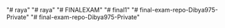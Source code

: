 "# raya" 
"# raya" 
"# FINALEXAM" 
"# final1" 
"# final-exam-repo-Dibya975-Private" 
"# final-exam-repo-Dibya975-Private" 
